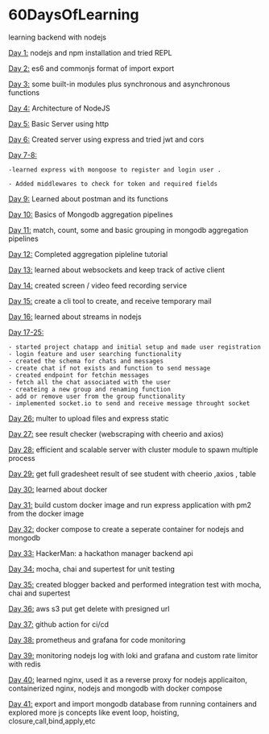 # 60DaysOfLearning

learning backend with nodejs

[Day 1:](https://github.com/raseekshrestha/60daysoflearning/tree/master/day1) nodejs and npm installation and tried REPL

[Day 2:](https://github.com/raseekshrestha/60daysoflearning/tree/master/day2) es6 and commonjs format of import export

[Day 3:](https://github.com/raseekshrestha/60daysoflearning/tree/master/day3) some built-in modules plus synchronous and asynchronous functions

[Day 4:](https://github.com/raseekshrestha/60daysoflearning/tree/master/day4) Architecture of NodeJS

[Day 5:](https://github.com/raseekshrestha/60daysoflearning/tree/master/day5) Basic Server using http 

[Day 6:](https://github.com/raseekshrestha/60daysoflearning/tree/master/day6) Created server using express and tried jwt and cors 

[Day 7-8:](https://github.com/raseekshrestha/60daysoflearning/tree/master/day7) 

    -learned express with mongoose to register and login user .

    - Added middlewares to check for token and required fields

[Day 9:](https://github.com/raseekshrestha/60daysoflearning/tree/master/day9) Learned about postman and its functions

[Day 10:](https://github.com/raseekshrestha/60daysoflearning/tree/master/day10) Basics of Mongodb aggregation pipelines

[Day 11:](https://github.com/raseekshrestha/60daysoflearning/tree/master/day11) match, count, some and basic grouping in mongodb aggregation pipelines

[Day 12:](https://github.com/raseekshrestha/60daysoflearning/tree/master/day12) Completed aggregation pipleline tutorial

[Day 13:](https://github.com/raseekshrestha/60daysoflearning/tree/master/day13) learned about websockets and keep track of active client

[Day 14:](https://github.com/raseekshrestha/60daysoflearning/tree/master/day14) created screen / video feed recording service

[Day 15:](https://github.com/raseekshrestha/60daysoflearning/tree/master/day15) create a cli tool to create, and receive temporary mail

[Day 16:](https://github.com/raseekshrestha/60daysoflearning/tree/master/day16) learned about streams in nodejs


[Day 17-25:](https://github.com/raseekshrestha/60daysoflearning/tree/master/day17)

    - started project chatapp and initial setup and made user registration
    - login feature and user searching functionality
    - created the schema for chats and messages
    - create chat if not exists and function to send message
    - created endpoint for fetchin messages
    - fetch all the chat associated with the user
    - createing a new group and renaming function
    - add or remove user from the group functionality
    - implemented socket.io to send and receive message throught socket


[Day 26:](https://github.com/raseekshrestha/60daysoflearning/tree/master/day26) multer to upload files and express static

[Day 27:](https://github.com/raseekshrestha/60daysoflearning/tree/master/day27) see result checker (webscraping with cheerio and axios)

[Day 28:](https://github.com/raseekshrestha/60daysoflearning/tree/master/day28) efficient and scalable server with cluster module to spawn multiple process

[Day 29:](https://github.com/raseekshrestha/60daysoflearning/tree/master/day29) get full gradesheet result of see student with cheerio ,axios , table

[Day 30:](https://github.com/raseekshrestha/60daysoflearning/tree/master/day30) learned about docker

[Day 31:](https://github.com/raseekshrestha/60daysoflearning/tree/master/day31) build custom docker image and run express application with pm2 from the docker image

[Day 32:](https://github.com/raseekshrestha/60daysoflearning/tree/master/day32) docker compose to create a seperate container for nodejs and mongodb

[Day 33:](https://github.com/raseekshrestha/60daysoflearning/tree/master/day33) HackerMan: a hackathon manager backend api


[Day 34:](https://github.com/raseekshrestha/60daysoflearning/tree/master/day34) mocha, chai and supertest for unit testing

[Day 35:](https://github.com/raseekshrestha/60daysoflearning/tree/master/day35) created blogger backed and performed integration test with mocha, chai and supertest

[Day 36:](https://github.com/raseekshrestha/60daysoflearning/tree/master/day36) aws s3 put get delete with presigned url

[Day 37:](https://github.com/raseekshrestha/60daysoflearning/tree/master/day37) github action for ci/cd

[Day 38:](https://github.com/raseekshrestha/60daysoflearning/tree/master/day38) prometheus and grafana for code monitoring

[Day 39:](https://github.com/raseekshrestha/60daysoflearning/tree/master/day39) monitoring nodejs log with loki and grafana and custom rate limitor with redis

[Day 40:](https://github.com/raseekshrestha/60daysoflearning/tree/master/day40) learned nginx, used it as a reverse proxy for nodejs applicaiton, containerized nginx, nodejs and mongodb with docker compose

[Day 41:](https://github.com/raseekshrestha/60daysoflearning/tree/master/day41) export and import mongodb database from running containers and explored more js concepts like event loop, hoisting, closure,call,bind,apply,etc 